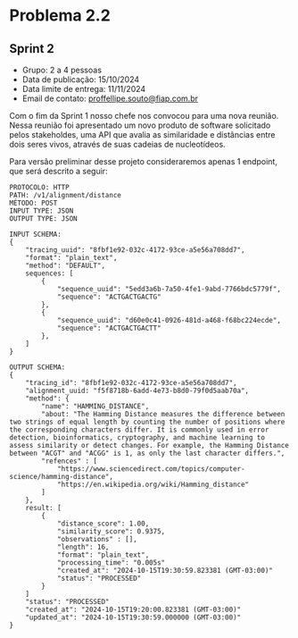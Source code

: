 # Problema 2.2

## Sprint 2

- Grupo: 2 a 4 pessoas
- Data de publicação: 15/10/2024
- Data limite de entrega: 11/11/2024
- Email de contato: proffellipe.souto@fiap.com.br

Com o fim da Sprint 1 nosso chefe nos convocou para uma nova reunião. Nessa reunião foi apresentado um novo produto de software solicitado pelos stakeholdes, uma API que avalia as similaridade e distâncias entre dois seres vivos, através de suas cadeias de nucleotídeos.

Para versão preliminar desse projeto consideraremos apenas 1 endpoint, que será descrito a seguir: 

```
PROTOCOLO: HTTP
PATH: /v1/alignment/distance
MÉTODO: POST
INPUT TYPE: JSON
OUTPUT TYPE: JSON

INPUT SCHEMA:
{
    "tracing_uuid": "8fbf1e92-032c-4172-93ce-a5e56a708dd7",
    "format": "plain_text",
    "method": "DEFAULT",
    sequences: [
        {
            "sequence_uuid": "5edd3a6b-7a50-4fe1-9abd-7766bdc5779f",
            "sequence": "ACTGACTGACTG"
        },
        {
            "sequence_uuid": "d60e0c41-0926-481d-a468-f68bc224ecde",
            "sequence": "ACTGACTGACTT"
        },
    ]
}

OUTPUT SCHEMA:
{
    "tracing_id": "8fbf1e92-032c-4172-93ce-a5e56a708dd7",
    "alignment_uuid: "f5f8718b-6add-4e73-b8d0-79f0d5aab70a",
    "method": {
        "name": "HAMMING_DISTANCE",
        "about: "The Hamming Distance measures the difference between two strings of equal length by counting the number of positions where the corresponding characters differ. It is commonly used in error detection, bioinformatics, cryptography, and machine learning to assess similarity or detect changes. For example, the Hamming Distance between "ACGT" and "ACGG" is 1, as only the last character differs.",
        "refences" : [
            "https://www.sciencedirect.com/topics/computer-science/hamming-distance",
            "https://en.wikipedia.org/wiki/Hamming_distance"
        ]
    },
    result: [
        {
            "distance_score": 1.00,
            "similarity_score": 0.9375,
            "observations" : [],
            "length": 16,
            "format": "plain_text",
            "processing_time": "0.005s"
            "created_at": "2024-10-15T19:30:59.823381 (GMT-03:00)"
            "status": "PROCESSED"
        }
    ]
    "status": "PROCESSED"
    "created_at": "2024-10-15T19:20:00.823381 (GMT-03:00)"
    "updated_at": "2024-10-15T19:30:59.000000 (GMT-03:00)"
}
```